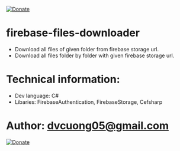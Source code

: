 [![Donate](https://img.shields.io/badge/Donate-PayPal-green.svg)](https://www.paypal.com/cgi-bin/webscr?cmd=_s-xclick&hosted_button_id=XCBA3G3PNTJCA)

# firebase-files-downloader
 + Download all files of given folder from firebase storage url.
 + Download all files folder by folder with given firebase storage url.

# Technical information:
+ Dev language: C#
+ Libaries: FirebaseAuthentication, FirebaseStorage, Cefsharp

# Author: dvcuong05@gmail.com
[![Donate](https://img.shields.io/badge/Donate-PayPal-green.svg)](https://www.paypal.com/cgi-bin/webscr?cmd=_s-xclick&hosted_button_id=XCBA3G3PNTJCA)

